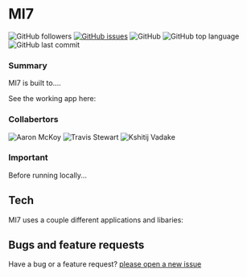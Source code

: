 # MI7

![GitHub followers](https://img.shields.io/github/followers/cl33per?style=social)
[![GitHub issues](https://img.shields.io/github/issues/cl33per/MI7)](https://github.com/cl33per/MI7/issues)
![GitHub](https://img.shields.io/github/license/cl33per/MI7)
![GitHub top language](https://img.shields.io/github/languages/top/cl33per/MI7)
![GitHub last commit](https://img.shields.io/github/last-commit/cl33per/MI7)

### Summary

MI7 is built to....

See the working app here:

### Collabertors
![Aaron McKoy](https://github.com/ArMc8234)
![Travis Stewart](https://github.com/travisstew)
![Kshitij Vadake](https://github.com/KTJ-46)

### Important
  
Before running locally...

## Tech

MI7 uses a couple different applications and libaries:

  

## Bugs and feature requests

Have a bug or a feature request? [please open a new issue](https://github.com/cl33per/MI7/issues/new)
